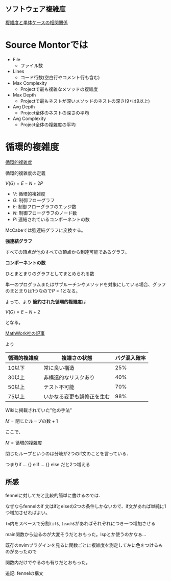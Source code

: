 ## ソフトウェア複雑度

[複雑度と単体ケースの相関関係][1]

# Source Montorでは

- File
    - ファイル数
- Lines
    - コード行数(空白行やコメント行も含む)
- Max Complexity
    - Projectで最も複雑なメソッドの複雑度
- Max Depth
    - Projectで最もネストが深いメソッドのネストの深さ(9+は9以上)
- Avg Depth
    - Project全体のネストの深さの平均
- Avg Complexity
    - Project全体の複雑度の平均

# 循環的複雑度

[循環的複雑度][2]


循環的複雑度の定義

$V(G) = E - N + 2P$

- $V$: 循環的複雑度
- $G$: 制御フローグラフ
- $E$: 制御フローグラフのエッジ数
- $N$: 制御フローグラフのノード数
- $P$: 連結されているコンポーネントの数

McCabeでは強連結グラフに変換する。

**強連結グラフ**

すべての頂点が他のすべての頂点から到達可能であるグラフ。

**コンポーネントの数**

ひとまとまりのグラフとしてまとめられる数

単一のプログラムまたはサブルーチンやメソッドを対象にしている場合、グラフのまとまりは1つなので$P=1$となる。

よって、より **簡約された循環的複雑度**は

$V(G) = E - N + 2$

となる。

[MathWork社の記事  ][3]

より


| 循環的複雑度 | 複雑さの状態 | バグ混入確率 |
| - | - | - |
| 10以下 | 常に良い構造 | 25%|
| 30以上 | 非構造的なリスクあり | 40%|
| 50以上 | テスト不可能 | 70%|
| 75以上 | いかなる変更も誤修正を生む | 98% |

Wikiに掲載されていた"他の手法"

$M = \text{閉じたループの数} + 1$

ここで、

$M = \text{循環的複雑度}$

閉じたループというのは分岐が2つのif文のことを言っている．

つまりif ... {} elif ...  {} else だと2つ増える

## 所感

fennelに対してだと比較的簡単に書けるのでは.

なぜならfennelのif 文はifとelseの2つの条件しかないので、if文があれば単純に1つ増加させればよい。

`fn`内をスペースで分割`(if$`, `(each$`があればそれぞれにつき一つ増加させる

main関数から辿るのが大変そうだとおもった。lspとか使うのかなぁ...

既存のnvimプラグインを見るに関数ごとに複雑度を測定して左に色をつけるものがあったので

関数内だけでやるのも有りだとおもった。

追記: fennelの構文


[2]:https://siderlabs.com/blog/ja/software-metrics-02-cyclomatic-complexity/ "https://siderlabs.com/blog/ja/software-metrics-02-cyclomatic-complexity/"

[1]:https://forza.cocolog-nifty.com/blog/2009/01/post-ca39.html "https://forza.cocolog-nifty.com/blog/2009/01/post-ca39.html"

[3]:https://jp.mathworks.com/discovery/cyclomatic-complexity.html "https://jp.mathworks.com/discovery/cyclomatic-complexity.html"
